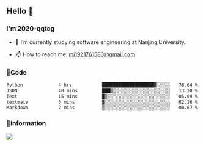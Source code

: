 ## Hello 👋


### I'm 2020-qqtcg

- 🔭 I’m currently studying software engineering at Nanjing University. 
<!-- - 🌱 I’m currently learning MLsys and -->
<!-- - 👯 I’m looking to collaborate on ... -->
<!-- - 🤔 I’m looking for help with ... -->
<!-- - 💬 Ask me about ... -->
- 📫 How to reach me: mj1921761583@gmail.com
<!-- - 😄 Pronouns: ... -->
<!-- - ⚡ Fun fact: ... -->

### 🌱Code
<!--START_SECTION:waka-->

```txt
Python             4 hrs           ███████████████████▓░░░░░   78.64 %
JSON               40 mins         ███▒░░░░░░░░░░░░░░░░░░░░░   13.28 %
Text               15 mins         █▒░░░░░░░░░░░░░░░░░░░░░░░   05.09 %
textmate           6 mins          ▓░░░░░░░░░░░░░░░░░░░░░░░░   02.26 %
Markdown           2 mins          ▒░░░░░░░░░░░░░░░░░░░░░░░░   00.67 %
```

<!--END_SECTION:waka-->

### 💬Information
![](https://github-readme-stats.vercel.app/api?username=2020-qqtcg&theme=buefy&hide_border=false)


<!-- <div align="center"> <img src="https://github-readme-activity-graph.vercel.app/graph?username=2020-qqtcg&theme=minimal" /> </div> -->


